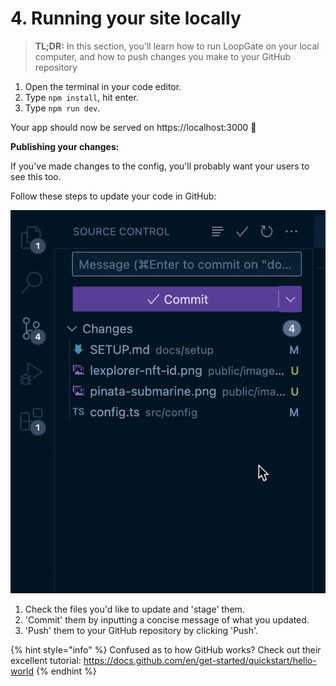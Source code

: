 # 4. Running your site locally

> **TL;DR:** In this section, you'll learn how to run LoopGate on your local computer, and how to push changes you make to your GitHub repository

1. Open the terminal in your code editor.
2. Type `npm install`, hit enter.
3. Type `npm run dev`.

Your app should now be served on https://localhost:3000 🚀

**Publishing your changes:**

If you've made changes to the config, you'll probably want your users to see this too.

Follow these steps to update your code in GitHub:

!['Pushing' new changes to GitHub using VS Code](../../public/images/docs/push-to-git.gif)

1. Check the files you'd like to update and 'stage' them.
2. 'Commit' them by inputting a concise message of what you updated.
3. 'Push' them to your GitHub repository by clicking 'Push'.

{% hint style="info" %}
Confused as to how GitHub works? Check out their excellent tutorial: https://docs.github.com/en/get-started/quickstart/hello-world
{% endhint %}
